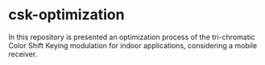 # csk-optimization
In this repository is presented an optimization process of the tri-chromatic Color Shift Keying modulation for indoor applications, considering a mobile receiver.
